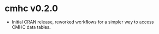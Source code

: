 # cmhc v0.2.0
* Initial CRAN release, reworked workflows for a simpler way to access CMHC data tables.
